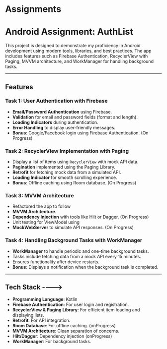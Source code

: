 # Assignments
# Android Assignment: AuthList

This project is designed to demonstrate my proficiency in Android development using modern tools, libraries, and best practices. The app includes features such as Firebase Authentication, RecyclerView with Paging, MVVM architecture, and WorkManager for handling background tasks.

---

## Features

### Task 1: User Authentication with Firebase
- **Email/Password Authentication** using Firebase.
- **Validation** for email and password fields (format and length).
- **Loading Indicators** during authentication.
- **Error Handling** to display user-friendly messages.
- **Bonus**: Google/Facebook login using Firebase Authentication. (On Progress)

### Task 2: RecyclerView Implementation with Paging
- Display a list of items using `RecyclerView` with mock API data.
- **Pagination** implemented using the Paging Library.
- **Retrofit** for fetching mock data from a simulated API.
- **Loading Indicator** for smooth scrolling experience.
- **Bonus**: Offline caching using Room database. (On Progress)

### Task 3: MVVM Architecture
- Refactored the app to follow
-  **MVVM Architecture**.
- **Dependency Injection** with tools like Hilt or Dagger. (On Progress)
- Unit testing for ViewModel using
-  **MockWebServer** to simulate API responses. (On Progress)

### Task 4: Handling Background Tasks with WorkManager
- **WorkManager** to handle periodic and one-time background tasks.
- Tasks include fetching data from a mock API every 15 minutes.
- Ensures functionality after device restarts.
- **Bonus**: Displays a notification when the background task is completed.

---

## Tech Stack ---->
- **Programming Language**: Kotlin
- **Firebase Authentication**: For user login and registration.
- **RecyclerView & Paging Library**: For efficient item loading and displaying lists.
- **Retrofit**: For API integration.
- **Room Database**: For offline caching. (onProgress)
- **MVVM Architecture**: Clean separation of concerns.
- **Hilt/Dagger**: Dependency injection (onProgress)
- **WorkManager**: For background tasks.

